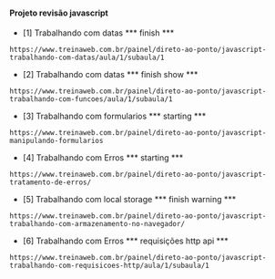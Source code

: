 #### Projeto revisão javascript

* [1] Trabalhando com datas *** finish ***
```
https://www.treinaweb.com.br/painel/direto-ao-ponto/javascript-trabalhando-com-datas/aula/1/subaula/1
```

* [2] Trabalhando com datas *** finish show ***
```
https://www.treinaweb.com.br/painel/direto-ao-ponto/javascript-trabalhando-com-funcoes/aula/1/subaula/1
```

* [3] Trabalhando com formularios *** starting ***
```
https://www.treinaweb.com.br/painel/direto-ao-ponto/javascript-manipulando-formularios
```

* [4] Trabalhando com Erros *** starting ***
```
https://www.treinaweb.com.br/painel/direto-ao-ponto/javascript-tratamento-de-erros/
```

* [5] Trabalhando com local storage *** finish warning ***
```
https://www.treinaweb.com.br/painel/direto-ao-ponto/javascript-trabalhando-com-armazenamento-no-navegador/
```

* [6] Trabalhando com Erros *** requisições http api ***
```
https://www.treinaweb.com.br/painel/direto-ao-ponto/javascript-trabalhando-com-requisicoes-http/aula/1/subaula/1
```